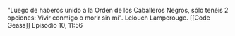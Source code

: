 "Luego de haberos unido a la Orden de los Caballeros Negros, sólo tenéis 2 opciones: Vivir conmigo o morir sin mí".
Lelouch Lamperouge. [[Code Geass]] Episodio 10, 11:56